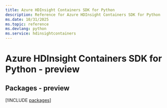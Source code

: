 ```yaml
---
title: Azure HDInsight Containers SDK for Python
description: Reference for Azure HDInsight Containers SDK for Python
ms.date: 10/31/2025
ms.topic: reference
ms.devlang: python
ms.service: hdinsightcontainers
---
```

# Azure HDInsight Containers SDK for Python - preview
## Packages - preview
[!INCLUDE [packages](hdinsight-containers-index.md)]